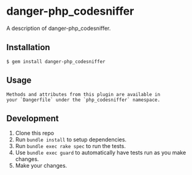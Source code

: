 # danger-php_codesniffer

A description of danger-php_codesniffer.

## Installation

    $ gem install danger-php_codesniffer

## Usage

    Methods and attributes from this plugin are available in
    your `Dangerfile` under the `php_codesniffer` namespace.

## Development

1. Clone this repo
2. Run `bundle install` to setup dependencies.
3. Run `bundle exec rake spec` to run the tests.
4. Use `bundle exec guard` to automatically have tests run as you make changes.
5. Make your changes.
